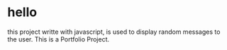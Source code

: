 # hello
this project writte with javascript, is used to display random messages to the user.
This is a Portfolio Project.
